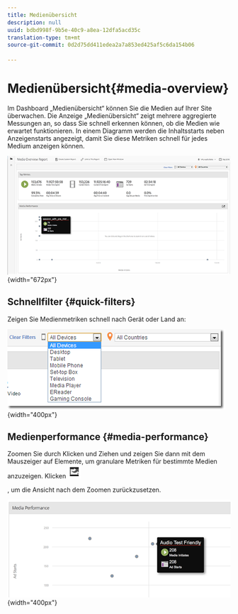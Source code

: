 ```yaml
---
title: Medienübersicht
description: null
uuid: bdbd998f-9b5e-40c9-a8ea-12dfa5acd35c
translation-type: tm+mt
source-git-commit: 0d2d75dd411edea2a7a853ed425af5c6da154b06

---
```



# Medienübersicht{#media-overview}

Im Dashboard „Medienübersicht“ können Sie die Medien auf Ihrer Site überwachen. Die Anzeige „Medienübersicht“ zeigt mehrere aggregierte Messungen an, so dass Sie schnell erkennen können, ob die Medien wie erwartet funktionieren. In einem Diagramm werden die Inhaltsstarts neben Anzeigenstarts angezeigt, damit Sie diese Metriken schnell für jedes Medium anzeigen können.

![](assets/media_overview.png){width="672px"}

## Schnellfilter {#quick-filters}

Zeigen Sie Medienmetriken schnell nach Gerät oder Land an:

![](assets/video-overview-report-filters.png){width="400px"}

## Medienperformance {#media-performance}

Zoomen Sie durch Klicken und Ziehen und zeigen Sie dann mit dem Mauszeiger auf Elemente, um granulare Metriken für bestimmte Medien anzuzeigen. Klicken  ![](assets/video-overview-report-revert.png)

, um die Ansicht nach dem Zoomen zurückzusetzen.

![](assets/media_overview_zoom.png){width="400px"}

